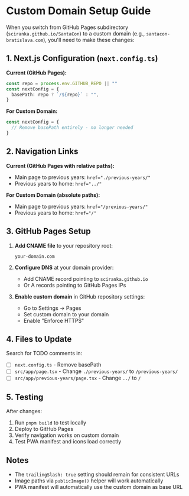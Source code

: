 # Custom Domain Setup Guide

When you switch from GitHub Pages subdirectory (`sciranka.github.io/SantaCon`) to a custom domain (e.g., `santacon-bratislava.com`), you'll need to make these changes:

## 1. Next.js Configuration (`next.config.ts`)

**Current (GitHub Pages):**
```typescript
const repo = process.env.GITHUB_REPO || ""
const nextConfig = {
  basePath: repo ? `/${repo}` : "",
}
```

**For Custom Domain:**
```typescript
const nextConfig = {
  // Remove basePath entirely - no longer needed
}
```

## 2. Navigation Links

**Current (GitHub Pages with relative paths):**
- Main page to previous years: `href="./previous-years/"`
- Previous years to home: `href="../"`

**For Custom Domain (absolute paths):**
- Main page to previous years: `href="/previous-years/"`
- Previous years to home: `href="/"`

## 3. GitHub Pages Setup

1. **Add CNAME file** to your repository root:
   ```
   your-domain.com
   ```

2. **Configure DNS** at your domain provider:
   - Add CNAME record pointing to `sciranka.github.io`
   - Or A records pointing to GitHub Pages IPs

3. **Enable custom domain** in GitHub repository settings:
   - Go to Settings → Pages
   - Set custom domain to your domain
   - Enable "Enforce HTTPS"

## 4. Files to Update

Search for TODO comments in:
- [ ] `next.config.ts` - Remove basePath
- [ ] `src/app/page.tsx` - Change `./previous-years/` to `/previous-years/`
- [ ] `src/app/previous-years/page.tsx` - Change `../` to `/`

## 5. Testing

After changes:
1. Run `pnpm build` to test locally
2. Deploy to GitHub Pages
3. Verify navigation works on custom domain
4. Test PWA manifest and icons load correctly

## Notes

- The `trailingSlash: true` setting should remain for consistent URLs
- Image paths via `publicImage()` helper will work automatically
- PWA manifest will automatically use the custom domain as base URL